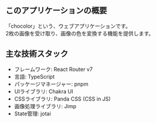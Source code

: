 ## このアプリケーションの概要
「chocolor」という、ウェブアプリケーションです。  
2枚の画像を受け取り、画像の色を変換する機能を提供します。

## 主な技術スタック
- フレームワーク: React Router v7
- 言語: TypeScript
- パッケージマネージャー: pnpm
- UIライブラリ: Chakra UI
- CSSライブラリ: Panda CSS  (CSS in JS)
- 画像処理ライブラリ: Jimp
- State管理: jotai